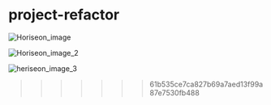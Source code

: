 # project-refactor



![Horiseon_image](https://user-images.githubusercontent.com/61722709/111056782-b124a000-8436-11eb-8ca1-eef6188b79c7.png)

![Horiseon_image_2](https://user-images.githubusercontent.com/61722709/111056786-bd106200-8436-11eb-81f5-0f1b19a6b67f.png)

![heriseon_image_3](https://user-images.githubusercontent.com/61722709/111056775-a407b100-8436-11eb-8feb-aa2d84e87eb8.png)
>>>>>>> 61b535ce7ca827b69a7aed13f99a87e7530fb488
